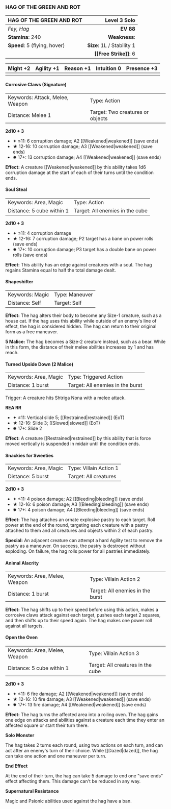 ### HAG OF THE GREEN AND ROT

| HAG OF THE GREEN AND ROT     |           **Level 3 Solo** |
| :--------------------------- | -------------------------: |
| *Fey, Hag*                   |                  **EV 88** |
| **Stamina**: 240             |              **Weakness**: |
| **Speed**: 5 (flying, hover) | **Size**: 1L / Stability 1 |
|                              |     **[[Free Strike]]**: 6 |

| **Might** +2 | **Agility** +1 | **Reason** +1 | **Intuition** 0 | **Presence** +3 |
| ------------ | -------------- | ------------- | --------------- | --------------- |
|              |                |               |                 |                 |

#### Corrosive Claws (Signature)

|                                 |                                  |
| :------------------------------ | :------------------------------- |
| Keywords: Attack, Melee, Weapon | Type: Action                     |
| Distance: Melee 1               | Target: Two creatures or objects |

**2d10 + 3**

- ✦ ≤11: 6 corruption damage; A2 [[Weakened|weakened]] (save ends)
- ★ 12-16: 10 corruption damage; A3 [[Weakened|weakened]] (save ends)
- ✸ 17+: 13 corruption damage; A4 [[Weakened|weakened]] (save ends)

**Effect:** A creature [[Weakened|weakened]] by this ability takes 1d6 corruption damage at the start of each of their turns until the condition ends.

#### Soul Steal

|                           |                                 |
| :------------------------ | :------------------------------ |
| Keywords: Area, Magic     | Type: Action                    |
| Distance: 5 cube within 1 | Target: All enemies in the cube |

**2d10 + 3**

- ✦ ≤11: 4 corruption damage
- ★ 12-16: 7 corruption damage; P2 target has a bane on power rolls (save ends)
- ✸ 17+: 10 corruption damage; P3 target has a double bane on power rolls (save ends)

**Effect:** This ability has an edge against creatures with a soul. The hag regains Stamina equal to half the total damage dealt.

#### Shapeshifter

|                 |                |
| :-------------- | :------------- |
| Keywords: Magic | Type: Maneuver |
| Distance: Self  | Target: Self   |

**Effect:** The hag alters their body to become any Size-1 creature, such as a house cat. If the hag uses this ability while outside of an enemy's line of effect, the hag is considered hidden. The hag can return to their original form as a free maneuver.

**5 Malice:** The hag becomes a Size-2 creature instead, such as a bear. While in this form, the distance of their melee abilities increases by 1 and has reach.

#### Turned Upside Down (2 Malice)

|                       |                                  |
| :-------------------- | :------------------------------- |
| Keywords: Area, Magic | Type: Triggered Action           |
| Distance: 1 burst     | Target: All enemies in the burst |

Trigger: A creature hits Shtriga Nona with a melee attack.

**REA RR**

- ✦ ≤11: Vertical slide 5; [[Restrained|restrained]] (EoT)
- ★ 12-16: Slide 3; [[Slowed|slowed]] (EoT)
- ✸ 17+: Slide 2

**Effect:** A creature [[Restrained|restrained]] by this ability that is force moved vertically is suspended in midair until the condition ends.

#### Snackies for Sweeties

|                       |                        |
| :-------------------- | :--------------------- |
| Keywords: Area, Magic | Type: Villain Action 1 |
| Distance: 5 burst     | Target: All creatures  |

**2d10 + 3**

- ✦ ≤11: 4 poison damage; A2 [[Bleeding|bleeding]] (save ends)
- ★ 12-16: 6 poison damage; A3 [[Bleeding|bleeding]] (save ends)
- ✸ 17+: 4 poison damage; A4 [[Bleeding|bleeding]] (save ends)

**Effect:** The hag attaches an ornate explosive pastry to each target. Roll power at the end of the round, targeting each creature with a pastry attached to them and all creatures and objects within 2 of each pastry.

**Special:** An adjacent creature can attempt a hard Agility test to remove the pastry as a maneuver. On success, the pastry is destroyed without exploding. On failure, the hag rolls power for all pastries immediately.

#### Animal Alacrity

|                               |                                  |
| :---------------------------- | :------------------------------- |
| Keywords: Area, Melee, Weapon | Type: Villain Action 2           |
| Distance: 1 burst             | Target: All enemies in the burst |

**Effect:** The hag shifts up to their speed before using this action, makes a corrosive claws attack against each target, pushes each target 2 squares, and then shifts up to their speed again. The hag makes one power roll against all targets.

#### Open the Oven

|                               |                                   |
| :---------------------------- | :-------------------------------- |
| Keywords: Area, Melee, Weapon | Type: Villain Action 3            |
| Distance: 5 cube within 1     | Target: All creatures in the cube |

**2d10 + 3**

- ✦ ≤11: 6 fire damage; A2 [[Weakened|weakened]] (save ends)
- ★ 12-16: 10 fire damage; A3 [[Weakened|weakened]] (save ends)
- ✸ 17+: 13 fire damage; A4 [[Weakened|weakened]] (save ends)

**Effect:** The hag turns the affected area into a roiling oven. The hag gains one edge on attacks and abilities against a creature each time they enter an affected square or start their turn there.

**Solo Monster**

The hag takes 2 turns each round, using two actions on each turn, and can act after an enemy's turn of their choice. While [[Dazed|dazed]], the hag can take one action and one maneuver per turn.

**End Effect**

At the end of their turn, the hag can take 5 damage to end one "save ends" effect affecting them. This damage can't be reduced in any way.

**Supernatural Resistance**

Magic and Psionic abilities used against the hag have a ban.
